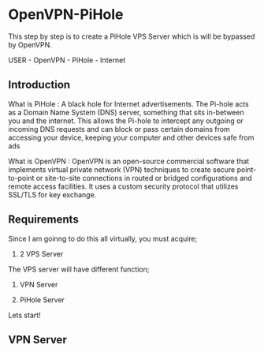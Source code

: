 # OpenVPN-PiHole

This step by step is to create a PiHole VPS Server which is will be bypassed by OpenVPN.

USER - OpenVPN - PiHole - Internet

## Introduction

What is PiHole : A black hole for Internet advertisements. The Pi-hole acts as a Domain Name System (DNS) server, something that sits in-between you and the internet. This allows the Pi-hole to intercept any outgoing or incoming DNS requests and can block or pass certain domains from accessing your device, keeping your computer and other devices safe from ads

What is OpenVPN : OpenVPN is an open-source commercial software that implements virtual private network (VPN) techniques to create secure point-to-point or site-to-site connections in routed or bridged configurations and remote access facilities. It uses a custom security protocol that utilizes SSL/TLS for key exchange.

## Requirements

Since I am goinng to do this all virtually, you must acquire;

1. 2 VPS Server

The VPS server will have different function;

1. VPN Server

2. PiHole Server

Lets start!


## VPN Server






















